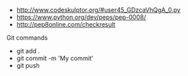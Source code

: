 * http://www.codeskulptor.org/#user45_GDzcaVhQgA_0.py
* https://www.python.org/dev/peps/pep-0008/ 
* http://pep8online.com/checkresult


Git commands
* git add .
* git commit -m 'My commit'
* git push